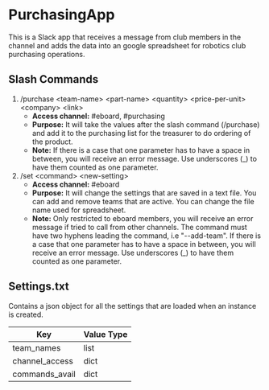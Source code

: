 # PurchasingApp

This is a Slack app that receives a message from club members in the channel and adds the data into an google spreadsheet for robotics club purchasing operations.

## Slash Commands

1. /purchase \<team-name\> \<part-name\> \<quantity\> \<price-per-unit\> \<company\> \<link\>
    - **Access channel:** #eboard, #purchasing
    - **Purpose:** It will take the values after the slash command (/purchase) and add it to the purchasing list for the treasurer to             do ordering of the product.
    - **Note:** If there is a case that one parameter has to have a space in between, you will receive an error message. Use                  underscores (_) to have them counted as one parameter.
2. /set \<command\> \<new-setting\>
    - **Access channel:** #eboard
    - **Purpose:** It will change the settings that are saved in a text file. You can add and remove teams that are active. You can               change the file name used for spreadsheet.
    - **Note:** Only restricted to eboard members, you will receive an error message if tried to call from other channels. The                command must have two hyphens leading the command, i.e "--add-team". If there is a case that one parameter has to              have a space in between, you will receive an error message. Use underscores (_) to have them counted as one parameter.

## Settings.txt
Contains a json object for all the settings that are loaded when an instance is created.

| Key | Value Type |
|-----|------------|
| team_names | list |
| channel_access | dict |
| commands_avail | dict |
